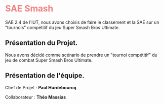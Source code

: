 # <span style="color:lightcoral"> SAE Smash </span>
SAE 2.4 de l'IUT, nous avons choisis de faire le classement et la SAE sur un "tournois" compétitif du jeu Super Smash Bros Ultimate.

## Présentation du Projet.
Nous avons décidé comme scénario de prendre un "tournoi compétitif" du jeu de combat Super Smash Bros Ultimate.

## Présentation de l'équipe.

Chef de Projet : **Paul Hurdebourcq**.

Collaborateur : **Théo Massias**
